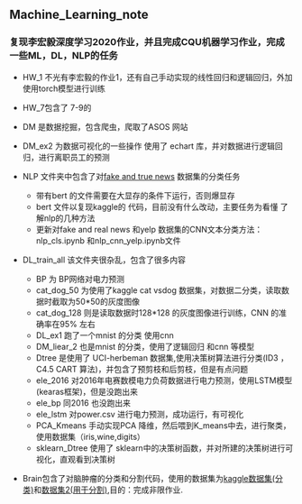 ## Machine_Learning_note
### 复现李宏毅深度学习2020作业，并且完成CQU机器学习作业，完成一些ML，DL，NLP的任务
+  HW_1 不光有李宏毅的作业1，还有自己手动实现的线性回归和逻辑回归，外加使用torch模型进行训练
+  HW_7包含了 7-9的
+  DM 是数据挖掘，包含爬虫，爬取了ASOS 网站
+  DM_ex2 为数据可视化的一些操作 使用了 echart 库，并对数据进行逻辑回归，进行离职员工的预测
+  NLP 文件夹中包含了对[fake and true news](https://www.kaggle.com/clmentbisaillon/fake-and-real-news-dataset) 数据集的分类任务
    + 带有bert 的文件需要在大显存的条件下运行，否则爆显存
    + bert 文件以复现kaggle的 代码，目前没有什么改动，主要任务为看懂 了解nlp的几种方法
    + 更新对fake and real news 和yelp 数据集的CNN文本分类方法：nlp_cls.ipynb 和nlp_cnn_yelp.ipynb文件
+  DL_train_all 该文件夹很杂乱，包含了很多内容
    +  BP 为 BP网络对电力预测 
    +  cat_dog_50 为使用了kaggle cat vsdog 数据集，对数据二分类，读取数据时截取为50*50的灰度图像
    +  cat_dog_128 则是读取数据时128*128 的灰度图像进行训练，CNN 的准确率在95% 左右
    +  DL_ex1 跑了一个mnist 的分类 使用cnn
    +  DM_liear_2 也是mnist 的分类，使用了逻辑回归 和cnn 等模型
    +  Dtree 是使用了 UCI-herbeman 数据集,使用决策树算法进行分类(ID3 ，C4.5 CART 算法)，并包含了预剪枝和后剪枝，但是有点问题
    +  ele_2016 对2016年电赛数模电力负荷数据进行电力预测，使用LSTM模型(kearas框架)，但是没跑出来
    +  ele_bp 同2016 也没跑出来
    +  ele_lstm 对power.csv 进行电力预测，成功运行，有可视化
    + PCA_Kmeans 手动实现PCA 降维，然后喂到K_means中去，进行聚类，使用数据集（iris,wine,digits）
    + sklearn_Dtree 使用了 sklearn中的决策树函数，并对所建的决策树进行可视化，直观看到决策树

+ Brain包含了对脑肿瘤的分类和分割代码，使用的数据集为[kaggle数据集(分类)](https://www.kaggle.com/datasets/navoneel/brain-mri-images-for-brain-tumor-detection/code)和[数据集2(用于分割)](https://www.kaggle.com/datasets/awsaf49/brats20-dataset-training-validation),目的：完成非限作业.
  

